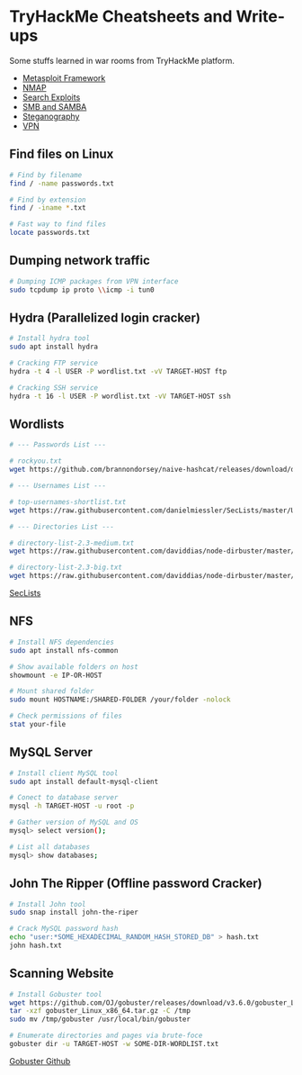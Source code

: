 # TryHackMe Cheatsheets and Write-ups

Some stuffs learned in war rooms from TryHackMe platform.

- [Metasploit Framework](METASPLOIT.md)
- [NMAP](NMAP.md)
- [Search Exploits](SEARCH-EXPLOITS.md)
- [SMB and SAMBA](SMB.md)
- [Steganography](STEGANOGRAPHY.md)
- [VPN](VPN.md)

## Find files on Linux

```bash
# Find by filename
find / -name passwords.txt

# Find by extension
find / -iname *.txt

# Fast way to find files
locate passwords.txt
```

## Dumping network traffic

```bash
# Dumping ICMP packages from VPN interface
sudo tcpdump ip proto \\icmp -i tun0
```

## Hydra (Parallelized login cracker)

```bash
# Install hydra tool
sudo apt install hydra

# Cracking FTP service
hydra -t 4 -l USER -P wordlist.txt -vV TARGET-HOST ftp

# Cracking SSH service
hydra -t 16 -l USER -P wordlist.txt -vV TARGET-HOST ssh
```

## Wordlists

```bash
# --- Passwords List ---

# rockyou.txt
wget https://github.com/brannondorsey/naive-hashcat/releases/download/data/rockyou.txt

# --- Usernames List ---

# top-usernames-shortlist.txt
wget https://raw.githubusercontent.com/danielmiessler/SecLists/master/Usernames/top-usernames-shortlist.txt

# --- Directories List ---

# directory-list-2.3-medium.txt
wget https://raw.githubusercontent.com/daviddias/node-dirbuster/master/lists/directory-list-2.3-medium.txt

# directory-list-2.3-big.txt
wget https://raw.githubusercontent.com/daviddias/node-dirbuster/master/lists/directory-list-2.3-big.txt
```

[SecLists](https://github.com/danielmiessler/SecLists)

## NFS

```bash
# Install NFS dependencies
sudo apt install nfs-common

# Show available folders on host
showmount -e IP-OR-HOST

# Mount shared folder
sudo mount HOSTNAME:/SHARED-FOLDER /your/folder -nolock

# Check permissions of files
stat your-file
```

## MySQL Server

```bash
# Install client MySQL tool
sudo apt install default-mysql-client

# Conect to database server
mysql -h TARGET-HOST -u root -p

# Gather version of MySQL and OS
mysql> select version();

# List all databases
mysql> show databases;
```

## John The Ripper (Offline password Cracker)

```bash
# Install John tool
sudo snap install john-the-riper

# Crack MySQL password hash
echo "user:*SOME_HEXADECIMAL_RANDOM_HASH_STORED_DB" > hash.txt
john hash.txt
```

## Scanning Website

```bash
# Install Gobuster tool
wget https://github.com/OJ/gobuster/releases/download/v3.6.0/gobuster_Linux_x86_64.tar.gz
tar -xzf gobuster_Linux_x86_64.tar.gz -C /tmp
sudo mv /tmp/gobuster /usr/local/bin/gobuster

# Enumerate directories and pages via brute-foce
gobuster dir -u TARGET-HOST -w SOME-DIR-WORDLIST.txt
```

[Gobuster Github](https://github.com/OJ/gobuster)